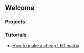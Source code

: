 ## Welcome
### Projects

### Tutorials

- <a href="led-display-tutorial.md" title="How to make a cheap LED matrix">How to make a cheap LED matrix</a>
